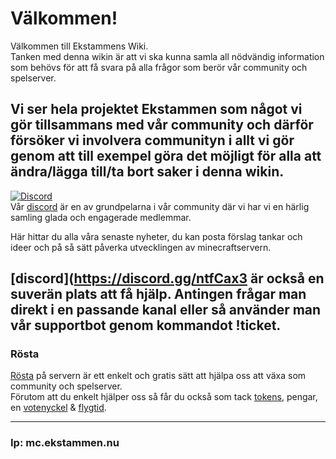 # Välkommen!

Välkommen till Ekstammens Wiki.  
Tanken med denna wikin är att vi ska kunna samla all nödvändig information som behövs för att få svara på alla frågor som berör vår community och spelserver.  

Vi ser hela projektet Ekstammen som något vi gör tillsammans med vår community och därför försöker vi involvera communityn i allt vi gör genom att till exempel göra det möjligt för alla att ändra/lägga till/ta bort saker i denna wikin.
---
[![Discord](https://ekstammen.nu/img/Discord-Logo+Wordmark-Color.png ':size=250')](https://discord.gg/ntfCax3)  
Vår [discord](https://discord.gg/ntfCax3) är en av grundpelarna i vår community där vi har vi en härlig samling glada och engagerade medlemmar.  


Här hittar du alla våra senaste nyheter, du kan posta förslag tankar och ideer och på så sätt påverka utvecklingen av minecraftservern.  

[discord](https://discord.gg/ntfCax3 är också en suverän plats att få hjälp. Antingen frågar man direkt i en passande kanal eller så använder man vår supportbot genom kommandot !ticket.
---
### Rösta
[Rösta](https://minecraft-mp.com/server/243250/vote/) på servern är ett enkelt och gratis sätt att hjälpa oss att växa som community och spelserver.  
Förutom att du enkelt hjälper oss så får du också som tack [tokens](/tokens), pengar, en [votenyckel](nycklar?id=vote) & [flygtid](cmi?id=flygtid).  

---
### Ip: mc.ekstammen.nu
